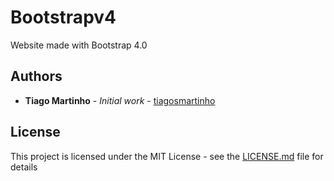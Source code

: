 # Bootstrapv4

Website made with Bootstrap 4.0

## Authors

* **Tiago Martinho** - *Initial work* - [tiagosmartinho](https://github.com/tiagosmartinho)

## License

This project is licensed under the MIT License - see the [LICENSE.md](LICENSE.md) file for details
